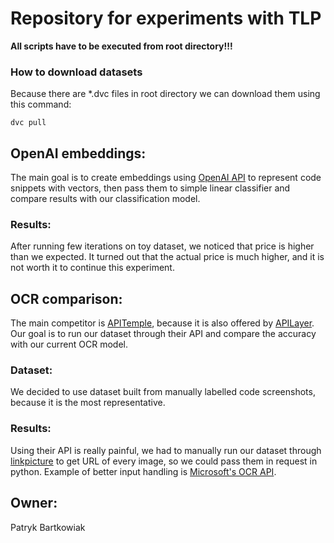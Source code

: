 # Repository for experiments with TLP
**All scripts have to be executed from root directory!!!**

### How to download datasets
Because there are *.dvc files in root directory we can download them using this command:
```shell
dvc pull
```

## OpenAI embeddings:
The main goal is to create embeddings using [OpenAI API](https://beta.openai.com/docs/guides/embeddings) to represent code snippets with vectors, then pass them to simple linear classifier and compare results with our classification model.
### Results:
After running few iterations on toy dataset, we noticed that price is higher than we expected. It turned out that the actual price is much higher, and it is not worth it to continue this experiment.

## OCR comparison:
The main competitor is [APITemple](https://apilayer.com/marketplace/description/image_to_text-api), because it is also offered by [APILayer](https://apilayer.com/). Our goal is to run our dataset through their API and compare the accuracy with our current OCR model.
### Dataset:
We decided to use dataset built from manually labelled code screenshots, because it is the most representative.
### Results:
Using their API is really painful, we had to manually run our dataset through [linkpicture](https://www.linkpicture.com/en/?set=en) to get URL of every image, so we could pass them in request in python. Example of better input handling is [Microsoft's OCR API](https://westus.dev.cognitive.microsoft.com/docs/services/57cf753a3f9b070c105bd2c1/operations/57cf753a3f9b070868a1f66b).

## Owner:
Patryk Bartkowiak